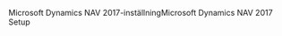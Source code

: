 <span data-ttu-id="79416-101">Microsoft Dynamics NAV 2017-inställning</span><span class="sxs-lookup"><span data-stu-id="79416-101">Microsoft Dynamics NAV 2017 Setup</span></span>